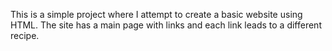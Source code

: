This is a simple project where I attempt to create a basic website using HTML. The site has a main page with links and each link leads to a different recipe.